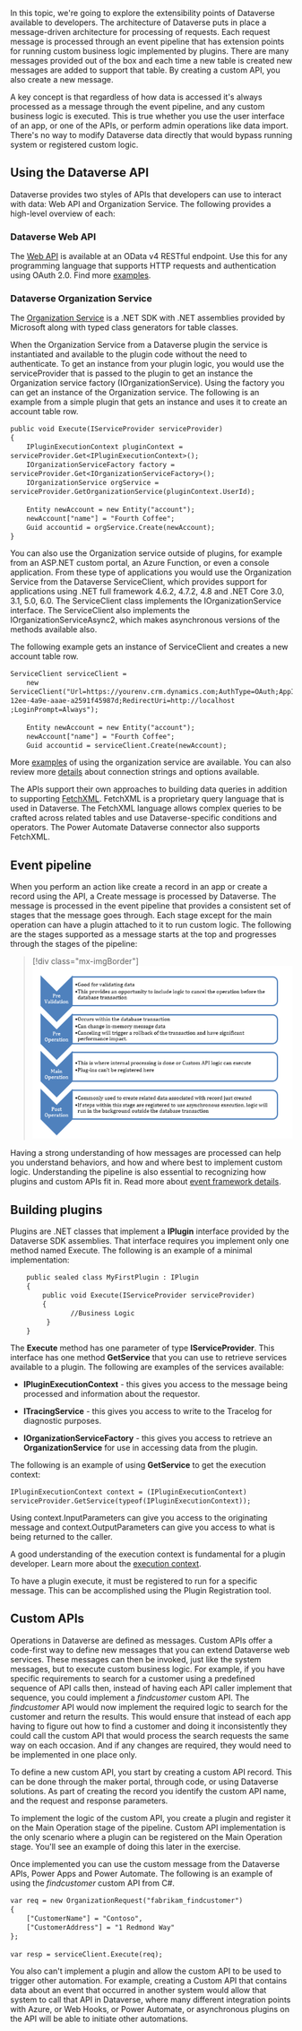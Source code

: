 In this topic, we're going to explore the extensibility points of Dataverse available to developers. The architecture of Dataverse puts in place a message-driven architecture for processing of requests. Each request message is processed through an event pipeline that has extension points for running custom business logic implemented by plugins. There are many messages provided out of the box and each time a new table is created new messages are added to support that table. By creating a custom API, you also create a new message.

A key concept is that regardless of how data is accessed it's always processed as a message through the event pipeline, and any custom business logic is executed. This is true whether you use the user interface of an app, or one of the APIs, or perform admin operations like data import. There's no way to modify Dataverse data directly that would bypass running system or registered custom logic.

## Using the Dataverse API

Dataverse provides two styles of APIs that developers can use to interact with data: Web API and Organization Service. The following provides a high-level overview of each:

### Dataverse Web API

The [Web API](/power-apps/developer/data-platform/webapi/overview/?azure-portal=true) is available at an OData v4 RESTful endpoint. Use this for any programming language that supports HTTP requests and authentication using OAuth 2.0. Find more [examples](https://github.com/microsoft/PowerApps-Samples/tree/master/dataverse/webapi?azure-portal=true).

### Dataverse Organization Service

The [Organization Service](/power-apps/developer/data-platform/org-service/overview/?azure-portal=true) is a .NET SDK with .NET assemblies provided by Microsoft along with typed class generators for table classes. 

When the Organization Service from a Dataverse plugin the service is instantiated and available to the plugin code without the need to authenticate. To get an instance from your plugin logic, you would use the serviceProvider that is passed to the plugin to get an instance the Organization service factory (IOrganizationService). Using the factory you can get an instance of the Organization service. The following is an example from a simple plugin that gets an instance and uses it to create an account table row.

```
public void Execute(IServiceProvider serviceProvider)
{
    IPluginExecutionContext pluginContext = serviceProvider.Get<IPluginExecutionContext>();
    IOrganizationServiceFactory factory = serviceProvider.Get<IOrganizationServiceFactory>();
    IOrganizationService orgService = serviceProvider.GetOrganizationService(pluginContext.UserId);

    Entity newAccount = new Entity("account");                  
    newAccount["name"] = "Fourth Coffee";
    Guid accountid = orgService.Create(newAccount);
}
```
You can also use the Organization service outside of plugins, for example from an ASP.NET custom portal, an Azure Function, or even a console application. From these type of applications you would use the Organization Service from the Dataverse ServiceClient, which provides support for applications using .NET full framework 4.6.2, 4.7.2, 4.8 and .NET Core 3.0, 3.1, 5.0, 6.0. The ServiceClient class implements the IOrganizationService interface. The ServiceClient also implements the IOrganizationServiceAsync2, which makes asynchronous versions of the methods available also.

The following example gets an instance of ServiceClient and creates a new account table row.

```
ServiceClient serviceClient =
    new ServiceClient("Url=https://yourenv.crm.dynamics.com;AuthType=OAuth;AppId=51f81489-12ee-4a9e-aaae-a2591f45987d;RedirectUri=http://localhost ;LoginPrompt=Always");

    Entity newAccount = new Entity("account");                  
    newAccount["name"] = "Fourth Coffee";
    Guid accountid = serviceClient.Create(newAccount);
```

More [examples](https://github.com/microsoft/PowerApps-Samples/tree/master/dataverse/orgsvc?azure-portal=true) of using the organization service are available. You can also review more [details](/power-apps/developer/data-platform/xrm-tooling/use-connection-strings-xrm-tooling-connect?azure-portal=true) about connection strings and options available.

The APIs support their own approaches to building data queries in addition to supporting [FetchXML](/power-apps/developer/data-platform/use-fetchxml-construct-query/?azure-portal=true). FetchXML is a proprietary query language that is used in Dataverse. The FetchXML language allows complex queries to be crafted across related tables and use Dataverse-specific conditions and operators. The Power Automate Dataverse connector also supports FetchXML.

## Event pipeline

When you perform an action like create a record in an app or create a record using the API, a Create message is processed by Dataverse. The message is processed in the event pipeline that provides a consistent set of stages that the message goes through. Each stage except for the main operation can have a plugin attached to it to run custom logic. The following are the stages supported as a message starts at the top and progresses through the stages of the pipeline:

> [!div class="mx-imgBorder"]
> [![Diagram of stages supported as a message starts at the top and progresses through the pipeline.](../media/stages.png)](../media/stages.png#lightbox)

Having a strong understanding of how messages are processed can help you understand behaviors, and how and where best to implement custom logic. Understanding the pipeline is also essential to recognizing how plugins and custom APIs fit in. Read more about [event framework details](/power-apps/developer/data-platform/event-framework/?azure-portal=true).

## Building plugins

Plugins are .NET classes that implement a **IPlugin** interface provided by the Dataverse SDK assemblies. That interface requires you implement only one method named Execute. The following is an example of a minimal implementation:

```
    public sealed class MyFirstPlugin : IPlugin
    {
        public void Execute(IServiceProvider serviceProvider)
        {
               //Business Logic 
         }
    }
```

The **Execute** method has one parameter of type **IServiceProvider**. This interface has one method **GetService** that you can use to retrieve services available to a plugin. The following are examples of the services available:

-   **IPluginExecutionContext** - this gives you access to the message being processed and information about the requestor.

-   **ITracingService** - this gives you access to write to the Tracelog for diagnostic purposes.

-   **IOrganizationServiceFactory** - this gives you access to retrieve an **OrganizationService** for use in accessing data from the plugin.

The following is an example of using **GetService** to get the execution context:

```
IPluginExecutionContext context = (IPluginExecutionContext)                        serviceProvider.GetService(typeof(IPluginExecutionContext));
```

Using context.InputParameters can give you access to the originating message and context.OutputParameters can give you access to what is being returned to the caller.

A good understanding of the execution context is fundamental for a plugin developer. Learn more about the [execution context](/power-apps/developer/data-platform/understand-the-data-context/?azure-portal=true).

To have a plugin execute, it must be registered to run for a specific message. This can be accomplished using the Plugin Registration tool.

## Custom APIs

Operations in Dataverse are defined as messages. Custom APIs offer a code-first way to define new messages that you can extend Dataverse web services. These messages can then be invoked, just like the system messages, but to execute custom business logic. For example, if you have specific requirements to search for a customer using a predefined sequence of API calls then, instead of having each API caller implement that sequence, you could implement a *findcustomer* custom API. The *findcustomer* API would now implement the required logic to search for the customer and return the results. This would ensure that instead of each app having to figure out how to find a customer and doing it inconsistently they could call the custom API that would process the search requests the same way on each occasion. And if any changes are required, they would need to be implemented in one place only.

To define a new custom API, you start by creating a custom API record. This can be done through the maker portal, through code, or using Dataverse solutions. As part of creating the record you identify the custom API name, and the request and response parameters.

To implement the logic of the custom API, you create a plugin and register it on the Main Operation stage of the pipeline. Custom API implementation is the only scenario where a plugin can be registered on the Main Operation stage. You'll see an example of doing this later in the exercise. 

Once implemented you can use the custom message from the Dataverse APIs, Power Apps and Power Automate. The following is an example of using the *findcustomer* custom API from C#.

```
var req = new OrganizationRequest("fabrikam_findcustomer")
{
    ["CustomerName"] = "Contoso",
    ["CustomerAddress"] = "1 Redmond Way"
};

var resp = serviceClient.Execute(req);
```

You also can't implement a plugin and allow the custom API to be used to trigger other automation. For example, creating a Custom API that contains data about an event that occurred in another system would allow that system to call that API in Dataverse, where many different integration points with Azure, or Web Hooks, or Power Automate, or asynchronous plugins on the API will be able to initiate other automations.
